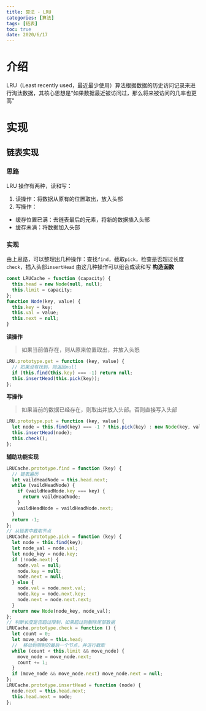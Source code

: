 ```yaml
---
title: 算法 - LRU
categories: [算法]
tags: [链表]
toc: true
date: 2020/6/17
---
```


# 介绍

LRU（Least recently used，最近最少使用）算法根据数据的历史访问记录来进行淘汰数据，其核心思想是“如果数据最近被访问过，那么将来被访问的几率也更高”

# 实现

## 链表实现

### 思路

LRU 操作有两种，读和写：

1. 读操作：将数据从原有的位置取出，放入头部
2. 写操作：

- 缓存位置已满：去链表最后的元素，将新的数据插入头部
- 缓存未满：将数据加入头部

### 实现

由上思路，可以整理出几种操作：查找`find`，截取`pick`，检查是否超过长度`check`，插入头部`insertHead`
由这几种操作可以组合成读和写
**构造函数**

```js
const LRUCache = function (capacity) {
  this.head = new Node(null, null);
  this.limit = capacity;
};
function Node(key, value) {
  this.key = key;
  this.val = value;
  this.next = null;
}
```

**读操作**

> 如果当前值存在，则从原来位置取出，并放入头怒

```js
LRU.prototype.get = function (key, value) {
  // 如果没有找到，则返回null
  if (this.find(this.key) === -1) return null;
  this.insertHead(this.pick(key));
};
```

**写操作**

> 如果当前的数据已经存在，则取出并放入头部。否则直接写入头部

```js
LRU.prototype.put = function (key, value) {
  let node = this.find(key) === -1 ? this.pick(key) : new Node(key, value);
  this.insertHead(node);
  this.check();
};
```

**辅助功能实现**

```js
LRUCache.prototype.find = function (key) {
  // 链表遍历
  let vaildHeadNode = this.head.next;
  while (vaildHeadNode) {
    if (vaildHeadNode.key === key) {
      return vaildHeadNode;
    }
    vaildHeadNode = vaildHeadNode.next;
  }
  return -1;
};
// 从链表中截取节点
LRUCache.prototype.pick = function (key) {
  let node = this.find(key);
  let node_val = node.val;
  let node_key = node.key;
  if (!node.next) {
    node.val = null;
    node.key = null;
    node.next = null;
  } else {
    node.val = node.next.val;
    node.key = node.next.key;
    node.next = node.next.next;
  }
  return new Node(node_key, node_val);
};
// 判断长度是否超过限制，如果超过则删除尾部数据
LRUCache.prototype.check = function () {
  let count = 0;
  let move_node = this.head;
  //  移动到限制的最后一个节点，并进行截取
  while (count < this.limit && move_node) {
    move_node = move_node.next;
    count += 1;
  }
  if (move_node && move_node.next) move_node.next = null;
};
LRUCache.prototype.insertHead = function (node) {
  node.next = this.head.next;
  this.head.next = node;
};
```

